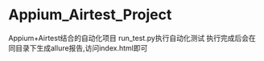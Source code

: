 # Appium_Airtest_Project
Appium+Airtest结合的自动化项目
run_test.py执行自动化测试
执行完成后会在同目录下生成allure报告,访问index.html即可
